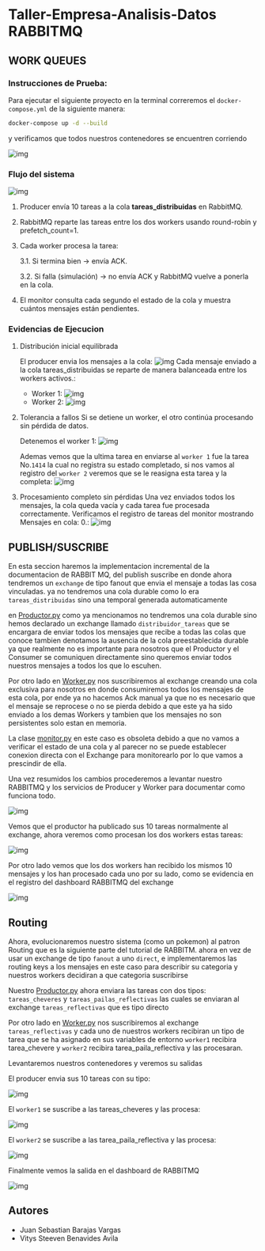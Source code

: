 # Taller-Empresa-Analisis-Datos RABBITMQ

## WORK QUEUES

### Instrucciones de Prueba:

Para ejecutar el siguiente proyecto en la terminal correremos el `docker-compose.yml` de la siguiente manera:

```zsh
docker-compose up -d --build
```

y verificamos que todos nuestros contenedores se encuentren corriendo

![img](img/ps.png)

### Flujo del sistema

![img](img/flush_diagram.png)

1. Producer envía 10 tareas a la cola **tareas_distribuidas** en RabbitMQ.

2. RabbitMQ reparte las tareas entre los dos workers usando round-robin y prefetch_count=1.

3. Cada worker procesa la tarea:

   3.1. Si termina bien → envía ACK.

   3.2. Si falla (simulación) → no envía ACK y RabbitMQ vuelve a ponerla en la cola.

4. El monitor consulta cada segundo el estado de la cola y muestra cuántos mensajes están pendientes.

### Evidencias de Ejecucion

1. Distribución inicial equilibrada

   El producer envia los mensajes a la cola:
   ![img](img/producer_logs.png)
   Cada mensaje enviado a la cola tareas_distribuidas se reparte de manera balanceada entre los workers activos.:

   - Worker 1:
     ![img](img/worker1.png)
   - Worker 2:
     ![img](img/worker2.png)

2. Tolerancia a fallos
   Si se detiene un worker, el otro continúa procesando sin pérdida de datos.

   Detenemos el worker 1:
   ![img](img/stopped.png)

   Ademas vemos que la ultima tarea en enviarse al `worker 1` fue la tarea No.`1414` la cual no registra su estado completado, si nos vamos al registro del `worker 2` veremos que se le reasigna esta tarea y la completa:
   ![img](img/tolerance.png)

3. Procesamiento completo sin pérdidas
   Una vez enviados todos los mensajes, la cola queda vacía y cada tarea fue procesada correctamente.
   Verificamos el registro de tareas del monitor mostrando Mensajes en cola: 0.:
   ![img](img/monitor.png)

## PUBLISH/SUSCRIBE

En esta seccion haremos la implementacion incremental de la documentacion de RABBIT MQ, del publish suscribe en donde ahora tendremos un `exchange` de tipo fanout que envia el mensaje a todas las cosa vinculadas. ya no tendremos una cola durable como lo era `tareas_distribuidas` sino una temporal generada automaticamente

en [Productor.py](producer/productor.py) como ya mencionamos no tendremos una cola durable sino hemos declarado un exchange llamado `distribuidor_tareas` que se encargara de enviar todos los mensajes que recibe a todas las colas que conoce tambien denotamos la ausencia de la cola preestablecida durable ya que realmente no es importante para nosotros que el Productor y el Consumer se comuniquen directamente sino queremos enviar todos nuestros mensajes a todos los que lo escuhen.

Por otro lado en [Worker.py](worker/worker.py) nos suscribiremos al exchange creando una cola exclusiva para nosotros en donde consumiremos todos los mensajes de esta cola, por ende ya no hacemos Ack manual ya que no es necesario que el mensaje se reprocese o no se pierda debido a que este ya ha sido enviado a los demas Workers y tambien que los mensajes no son persistentes solo estan en memoria.

La clase [monitor.py](monitor/monitor.py) en este caso es obsoleta debido a que no vamos a verificar el estado de una cola y al parecer no se puede establecer conexion directa con el Exchange para monitorearlo por lo que vamos a prescindir de ella.

Una vez resumidos los cambios procederemos a levantar nuestro RABBITMQ y los servicios de Producer y Worker para documentar como funciona todo.

![img](img/publish.png)

Vemos que el productor ha publicado sus 10 tareas normalmente al exchange, ahora veremos como procesan los dos workers estas tareas:

![img](img/suscribe.png)

Por otro lado vemos que los dos workers han recibido los mismos 10 mensajes y los han procesado cada uno por su lado, como se evidencia en el registro del dashboard RABBITMQ del exchange

![img](img/distribuidor_tareas.png)

## Routing

Ahora, evolucionaremos nuestro sistema (como un pokemon) al patron Routing que es la siguiente parte del tutorial de RABBITM. ahora en vez de usar un exchange de tipo `fanout` a uno `direct`, e implementaremos las routing keys a los mensajes en este caso para describir su categoria y nuestros workers decidiran a que categoria suscribirse

Nuestro [Productor.py](producer/productor.py) ahora enviara las tareas con dos tipos: `tareas_cheveres` y `tareas_pailas_reflectivas` las cuales se enviaran al exchange `tareas_reflectivas` que es tipo directo

Por otro lado en [Worker.py](worker/worker.py) nos suscribiremos al exchange `tareas_reflectivas` y cada uno de nuestros workers recibiran un tipo de tarea que se ha asignado en sus variables de entorno `worker1` recibira tarea_chevere y `worker2` recibira tarea_paila_reflectiva y las procesaran.

Levantaremos nuestros contenedores y veremos su salidas

El producer envia sus 10 tareas con su tipo:

![img](img/router_producer.png)

El `worker1` se suscribe a las tareas_cheveres y las procesa:

![img](img/tareas_cheveres.png)

El `worker2` se suscribe a las tarea_paila_reflectiva y las procesa:

![img](img/tareas_pailas.png)

Finalmente vemos la salida en el dashboard de RABBITMQ

![img](img/router.png)

## Autores

- Juan Sebastian Barajas Vargas
- Vitys Steeven Benavides Avila
